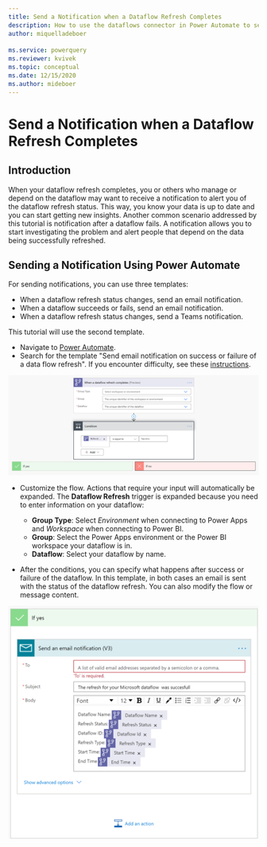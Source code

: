 ```yaml
---
title: Send a Notification when a Dataflow Refresh Completes
description: How to use the dataflows connector in Power Automate to send a notification when a dataflow refresh completes
author: miquelladeboer

ms.service: powerquery
ms.reviewer: kvivek
ms.topic: conceptual
ms.date: 12/15/2020
ms.author: mideboer
---
```


# Send a Notification when a Dataflow Refresh Completes

## Introduction

When your dataflow refresh completes, you or others who manage or depend on the dataflow may want to receive a notification to alert you of the dataflow refresh status. This way, you know your data is up to date and you can start getting new insights. Another common scenario addressed by this tutorial is notification after a dataflow fails. A notification allows you to start investigating the problem and alert people that depend on the data being successfully refreshed.

## Sending a Notification Using Power Automate

For sending notifications, you can use three templates:
* When a dataflow refresh status changes, send an email notification.
* When a dataflow succeeds or fails, send an email notification.
* When a dataflow refresh status changes, send a Teams notification.

This tutorial will use the second template.
* Navigate to [Power Automate](https://flow.microsoft.com).
* Search for the template "Send email notification on success or failure of a data flow refresh". If you encounter difficulty, see these [instructions](/power-automate/get-started-logic-template).

![notification example in Power Automate.](media/emailyesyno.PNG)

* Customize the flow. Actions that require your input will automatically be expanded.
   The **Dataflow Refresh** trigger is expanded because you need to enter information on your dataflow:
    * **Group Type**: Select *Environment* when connecting to Power Apps and *Workspace* when connecting to Power BI.
    * **Group**: Select the Power Apps environment or the Power BI workspace your dataflow is in.
    * **Dataflow**: Select your dataflow by name.

* After the conditions, you can specify what happens after success or failure of the dataflow. In this template, in both cases an email is sent with the status of the dataflow refresh. You can also modify the flow or message content.

![example of complete notification flow.](media/isyes.PNG)